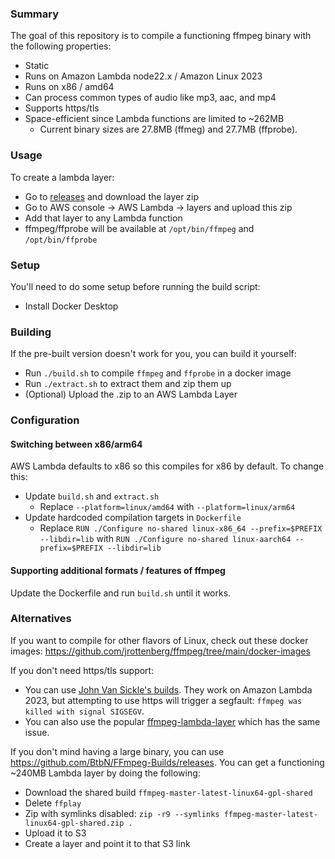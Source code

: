 ### Summary

The goal of this repository is to compile a functioning ffmpeg binary with the following properties:
- Static
- Runs on Amazon Lambda node22.x / Amazon Linux 2023
- Runs on x86 / amd64
- Can process common types of audio like mp3, aac, and mp4
- Supports https/tls
- Space-efficient since Lambda functions are limited to ~262MB
  - Current binary sizes are 27.8MB (ffmeg) and 27.7MB (ffprobe).

### Usage

To create a lambda layer:
- Go to [releases](https://github.com/serg06/ffmpeg-lambda-layer-compile/releases) and download the layer zip
- Go to AWS console -> AWS Lambda -> layers and upload this zip
- Add that layer to any Lambda function
- ffmpeg/ffprobe will be available at `/opt/bin/ffmpeg` and `/opt/bin/ffprobe`

### Setup

You'll need to do some setup before running the build script:
- Install Docker Desktop

### Building

If the pre-built version doesn't work for you, you can build it yourself:
- Run `./build.sh` to compile `ffmpeg` and `ffprobe` in a docker image
- Run `./extract.sh` to extract them and zip them up
- (Optional) Upload the .zip to an AWS Lambda Layer

### Configuration

#### Switching between x86/arm64

AWS Lambda defaults to x86 so this compiles for x86 by default. To change this:
- Update `build.sh` and `extract.sh`
  - Replace `--platform=linux/amd64` with `--platform=linux/arm64`
- Update hardcoded compilation targets in `Dockerfile`
  - Replace `RUN ./Configure no-shared linux-x86_64 --prefix=$PREFIX --libdir=lib` with `RUN ./Configure no-shared linux-aarch64 --prefix=$PREFIX --libdir=lib`

#### Supporting additional formats / features of ffmpeg

Update the Dockerfile and run `build.sh` until it works.

### Alternatives

If you want to compile for other flavors of Linux, check out these docker images: https://github.com/jrottenberg/ffmpeg/tree/main/docker-images

If you don't need https/tls support:
- You can use [John Van Sickle's builds](https://www.johnvansickle.com/ffmpeg/). They work on Amazon Lambda 2023, but attempting to use https will trigger a segfault: `ffmpeg was killed with signal SIGSEGV`.
- You can also use the popular [ffmpeg-lambda-layer](https://serverlessrepo.aws.amazon.com/applications/us-east-1/145266761615/ffmpeg-lambda-layer) which has the same issue.

If you don't mind having a large binary, you can use https://github.com/BtbN/FFmpeg-Builds/releases. You can get a functioning ~240MB Lambda layer by doing the following:
- Download the shared build `ffmpeg-master-latest-linux64-gpl-shared`
- Delete `ffplay`
- Zip with symlinks disabled: `zip -r9 --symlinks ffmpeg-master-latest-linux64-gpl-shared.zip .`
- Upload it to S3
- Create a layer and point it to that S3 link
